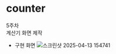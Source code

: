# counter
5주차<br>
계산기 화면 제작
* 구현 화면
![스크린샷 2025-04-13 154741](https://github.com/user-attachments/assets/bdee1b54-4d5e-4973-b937-e7f3e4cd3aea)
